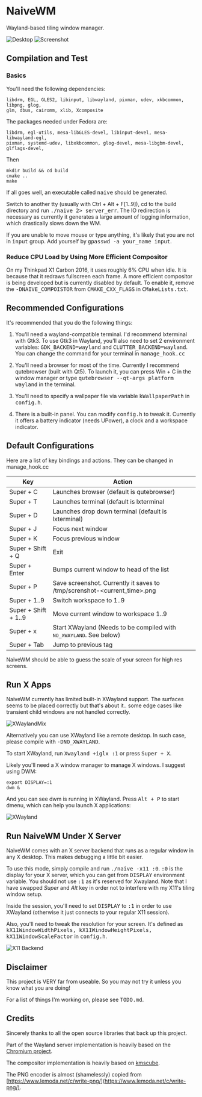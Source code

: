 # NaiveWM
Wayland-based  tiling window manager.

![Desktop](https://raw.githubusercontent.com/kkspeed/NaiveWM/master/images/screenshot_0.png)
![Screenshot](https://raw.githubusercontent.com/kkspeed/NaiveWM/master/images/screenshot_1.png)

## Compilation and Test
### Basics
You'll need the following dependencies:

    libdrm, EGL, GLES2, libinput, libwayland, pixman, udev, xkbcommon, libpng, glog,
    glm, dbus, cairomm, xlib, Xcomposite

The packages needed under Fedora are:

    libdrm, egl-utils, mesa-libGLES-devel, libinput-devel, mesa-libwayland-egl, 
	pixman, systemd-udev, libxkbcommon, glog-devel, mesa-libgbm-devel, glflags-devel,


Then

    mkdir build && cd build
    cmake ..
    make 

If all goes well, an executable called <tt>naive</tt> should be generated.

Switch to another tty (usually with Ctrl + Alt + F[1..9]), cd to the build
directory and run <tt>./naive 2> server\_err</tt>. The IO redirection is 
necessary as currently it generates a large amount of logging information,
which drastically slows down the WM.

If you are unable to move mouse or type anything, it's likely that you are
not in <tt>input</tt> group. Add yourself by <tt>gpasswd -a your\_name 
input</tt>.

### Reduce CPU Load by Using More Efficient Compositor
On my Thinkpad X1 Carbon 2016, it uses roughly 6% CPU when idle. It is
because that it redraws fullscreen each frame. A more efficient compositor
is being developed but is currently disabled by default. To enable it, remove
the <tt>-DNAIVE\_COMPOISTOR</tt> from <tt>CMAKE\_CXX\_FLAGS</tt> in 
<tt>CMakeLists.txt</tt>.

## Recommended Configurations
It's recommended that you do the following things:

1. You'll need a wayland-compatible terminal. I'd recommend lxterminal
   with Gtk3. To use Gtk3 in Wayland, you'll also need to set 2 environment 
   variables: <tt>GDK\_BACKEND=wayland</tt> and <tt>CLUTTER\_BACKEND=wayland</tt>.
   You can change the command for your terminal in <tt>manage\_hook.cc</tt>

2. You'll need a browser for most of the time. Currently I recommend qutebrowser (built
   with Qt5). To launch it, you can press Win + C in the window manager or type
   <tt>qutebrowser --qt-args platform wayland</tt> in the terminal.

3. You'll need to specify a wallpaper file via variable <tt>kWallpaperPath</tt> in 
   <tt>config.h</tt>.

4. There is a built-in panel. You can modify <tt>config.h</tt> to tweak it. Currently
   it offers a battery indicator (needs UPower), a clock and a workspace indicator.

## Default Configurations
Here are a list of key bindings and actions. They can be changed in manage\_hook.cc

| Key                 | Action                                                                      |
|---------------------|-----------------------------------------------------------------------------|
|Super + C            | Launches browser (default is qutebrowser)                                   |
|Super + T            | Launches terminal (default is lxterminal                                    |
|Super + D            | Launches drop down terminal (default is lxterminal)                         |
|Super + J            | Focus next window                                                           |
|Super + K            | Focus previous window                                                       |
|Super + Shift + Q    | Exit                                                                        |
|Super + Enter        | Bumps current window to head of the list                                    |
|Super + P            | Save screenshot. Currently it saves to /tmp/screnshot-\<current\_time\>.png |
|Super + 1..9         | Switch workspace to 1..9                                                    |
|Super + Shift + 1..9 | Move current window to workspace 1..9                                       |
|Super + x            | Start XWayland (Needs to be compiled with <tt>NO\_XWAYLAND</tt>. See below) |
|Super + Tab          | Jump to previous tag                                                        |

NaiveWM should be able to guess the scale of your screen for high res screens.

## Run X Apps
NaiveWM currently has limited built-in XWayland support. The surfaces seems to be placed correctly
but that's about it.. some edge cases like transient child windows are not handled correctly. 

![XWaylandMix](https://raw.githubusercontent.com/kkspeed/NaiveWM/master/images/xwayland_mix.png)

Alternatively you can use XWayland like a remote desktop. In such case, please compile
with <tt> -DNO\_XWAYLAND</tt>.

To start XWayland, run <tt>Xwayland +iglx :1</tt> or press <tt>Super + X</tt>.

Likely you'll need a X window manager to manage X windows. I suggest using DWM:

    export DISPLAY=:1
    dwm &

And you can see dwm is running in XWayland. Press <tt>Alt + P</tt> to start dmenu,
which can help you launch X applications:

![XWayland](https://raw.githubusercontent.com/kkspeed/NaiveWM/master/images/xwayland.png)

## Run NaiveWM Under X Server
NaiveWM comes with an X server backend that runs as a regular window in any X desktop.
This makes debugging a little bit easier.

To use this mode, simply compile and run <tt>./naive -x11 :0</tt>. <tt>:0</tt> is the display
for your X server, which you can get from <tt>DISPLAY</tt> environment variable. 
You should not use <tt>:1</tt> as it's reserved for Xwayland.  Note that I have swapped
*Super* and *Alt* key in order not to interfere with my X11's tiling window setup.

Inside the session, you'll need to set <tt>DISPLAY</tt> to <tt>:1</tt> in order to use
XWayland (otherwise it just connects to your regular X11 session).

Also, you'll need to tweak the resolution for your screen. It's defined as 
<tt>kX11WindowWidthPixels, kX11WindowHeightPixels, kX11WindowScaleFactor</tt> in
<tt>config.h</tt>.

![X11 Backend](https://raw.githubusercontent.com/kkspeed/NaiveWM/master/images/x11_backend.png)

## Disclaimer
This project is VERY far from useable. So you may not try it unless you know
what you are doing!

For a list of things I'm working on, please see <tt>TODO.md</tt>.

## Credits
Sincerely thanks to all the open source libraries that back up this project. 

Part of the Wayland server implementation is heavily based on the 
[Chromium project](https://www.chromium.org/).

The compositor implementation is heavily based on 
[kmscube](https://github.com/robclark/kmscube/blob/master/kmscube.c). 

The PNG encoder is almost (shamelessly) copied from
[https://www.lemoda.net/c/write-png/](https://www.lemoda.net/c/write-png/).

